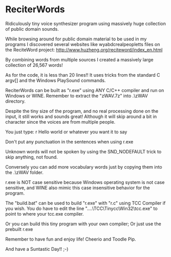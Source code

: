 # ReciterWords
Ridiculously tiny voice synthesizer program using massively huge collection of public domain sounds.

While browsing around for public domain material to be used in my programs I discovered several
websites like wyabdcrealpeopletts files on the ReciteWord project: 
http://www.huzheng.org/reciteword/index_en.html

By combining words from multiple sources I created a massively large collection of 26,567 words!

As for the code, it is less than 20 lines!!
It uses tricks from the standard C argv[] and the Windows PlaySound commands.

ReciterWords can be built as "r.exe" using ANY C/C++ compiler and run on Windows or WINE.
Remember to extract the "zWAV.7z" into .\zWAV directory.

Despite the tiny size of the program, and no real processing done on the input, it still
works and sounds great! Although it will skip around a bit in character since the 
voices are from multiple people. 

You just type:
r Hello world or whatever you want it to say

Don't put any punctuation in the sentences when using r.exe

Unknown words will not be spoken by using the SND_NODEFAULT trick to skip anything,
not found. 

Conversely you can add more vocabulary words just by copying them into the .\zWAV folder.

r.exe is NOT case sensitive because Windows operating system is not case sensitive, and
WINE also mimic this case insensitive behavior for the program.

The "build.bat" can be used to build "r.exe" with "r.c" using TCC Compiler if you wish.
You do have to edit the line "..\..\TCC\Tinycc\Win32\tcc.exe" to point to where your
tcc.exe compiler.

Or you can build this tiny program with your own compiler; Or just use the prebuilt r.exe

Remember to have fun and enjoy life!
Cheerio and Toodle Pip.

And have a Suntastic Day!!
;-)

